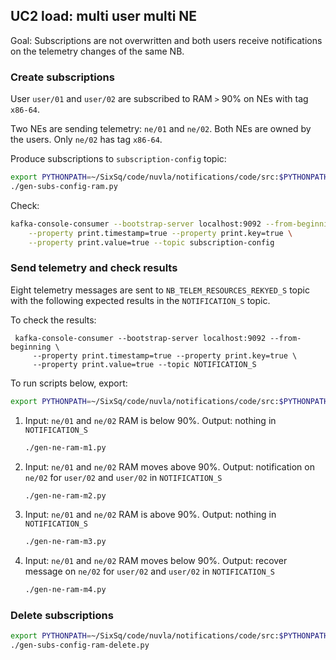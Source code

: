 ## UC2 load: multi user multi NE

Goal: Subscriptions are not overwritten and both users receive notifications on
the telemetry changes of the same NB.

### Create subscriptions

User `user/01` and `user/02` are subscribed to RAM `>` 90% on NEs with tag 
`x86-64`.

Two NEs are sending telemetry: `ne/01` and `ne/02`. Both NEs are owned by the
users. Only `ne/02` has tag `x86-64`.

Produce subscriptions to `subscription-config` topic:

```bash
export PYTHONPATH=~/SixSq/code/nuvla/notifications/code/src:$PYTHONPATH
./gen-subs-config-ram.py 
```

Check:

```bash
kafka-console-consumer --bootstrap-server localhost:9092 --from-beginning \
    --property print.timestamp=true --property print.key=true \
    --property print.value=true --topic subscription-config
```

### Send telemetry and check results

Eight telemetry messages are sent to `NB_TELEM_RESOURCES_REKYED_S` topic with
the following expected results in the `NOTIFICATION_S` topic.

To check the results:
```shell
 kafka-console-consumer --bootstrap-server localhost:9092 --from-beginning \
     --property print.timestamp=true --property print.key=true \
     --property print.value=true --topic NOTIFICATION_S 
```

To run scripts below, export:
```bash
export PYTHONPATH=~/SixSq/code/nuvla/notifications/code/src:$PYTHONPATH
```

1. Input: `ne/01` and `ne/02` RAM is below 90%. Output: nothing in `NOTIFICATION_S`
   ```bash
   ./gen-ne-ram-m1.py
   ```
2. Input: `ne/01` and `ne/02` RAM moves above 90%. Output: notification on `ne/02`
   for `user/02` and `user/02` in `NOTIFICATION_S`
   ```bash
   ./gen-ne-ram-m2.py
   ```
3. Input: `ne/01` and `ne/02` RAM is above 90%. Output: nothing in `NOTIFICATION_S`
   ```bash
   ./gen-ne-ram-m3.py
   ```
4. Input: `ne/01` and `ne/02` RAM moves below 90%. Output: recover message on `ne/02`
   for `user/02` and `user/02` in `NOTIFICATION_S`
   ```bash
   ./gen-ne-ram-m4.py
   ```
### Delete subscriptions

```bash
export PYTHONPATH=~/SixSq/code/nuvla/notifications/code/src:$PYTHONPATH
./gen-subs-config-ram-delete.py 
```
